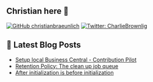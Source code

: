 ## Christian here 👋

[![GitHub christianbraeunlich](https://img.shields.io/github/followers/christianbraeunlich?label=follow&style=social)](https://github.com/christianbraeunlich)
[![Twitter: CharlieBrownlig](https://img.shields.io/twitter/follow/CharlieBrownlig?style=social)](https://twitter.com/CharlieBrownlig)

## 📕 Latest Blog Posts
<!-- BLOG-POST-LIST:START -->
- [Setup local Business Central - Contribution Pilot](https://christianbraeunlich.com/business%20central/2022-12-29/setup-contribution-pilot/)
- [Retention Policy: The clean up job queue](https://christianbraeunlich.com/business%20central/2022-12-17/retention-policy/)
- [After initialization is before initialization](https://christianbraeunlich.com/business%20central/2022-09-27/system-initialization/)
<!-- BLOG-POST-LIST:END -->
